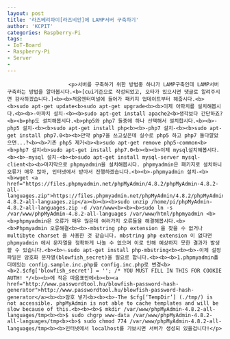 ```yaml
---
layout: post
title: '라즈베리파이[라즈비안]에 LAMP서버 구축하기'
author: 'KCPIT'
categories: Raspberry-Pi
tags:
- IoT-Board
- Raspberry-Pi
- Server
-
---
```



<script> location.href='https://cafe.naver.com/develoid/815693' ; </script>


















						<p>서버를 구축하기 위한 방법중 하나가 LAMP구축인데 LAMP서버 구축하는 방법을 알아봅시다.<b>[cui기준으로 작성되었고, 오타가 있으시면 댓글로 알려주시면 감사하겠습니다.]<b><b>처음엔터미널에 들어가 패키지 업데이트부터 해줍시다.<b><b>sudo apt-get update<b>sudo apt-get upgrade<b><b>이제 아파치를 설치해봅시다.<b><b>-아파치 설치-<b><b>sudo apt-get install apache2<b>생각보다 간단하죠?<b><b>php도 설치해봅시다.<b>php5와 php7 둘중에 하나 선택해서 설치합시다.<b><b>-php5 설치-<b><b>sudo apt-get install php<b><b>-php7 설치-<b><b>sudo apt-get install php7.0<b><b>만약 php7을 쓰고싶은데 실수로 php5 하고 php7 둘다깔았으면...?<b><b>기존 php5 제거<b><b>sudo apt-get remove php5-common<b><b>php7 설치<b>sudo apt-get install php7.0<b><b><b>이제 mysql설치해봅시다.<b><b>-mysql 설치-<b><b>sudo apt-get install mysql-server mysql-client<b><b>마지막으로 phpmyadmin을 설치해봅시다. phpmyadmin은 패키지로 설치하니 오류가 매우 많아, 인터넷에서 받아서 진행하겠습니다.<b><b>-phpmyadmin 설치-<b><b>wget <a href="https://files.phpmyadmin.net/phpMyAdmin/4.8.2/phpMyAdmin-4.8.2-all-languages.zip">https://files.phpmyadmin.net/phpMyAdmin/4.8.2/phpMyAdmin-4.8.2-all-languages.zip</a><b><b><b>sudo unzip /home/pi/phpMyAdmin-4.8.2-all-languages.zip -d /var/www<b><b><b>sudo ln -s /var/www/phpMyAdmin-4.8.2-all-languages /var/www/html/phpmyadmin <b><b>phpmyadmin은 오류가 매우 많은데 여러가지 오류들을 해결해봅시다.<b><b>Phpmyadmin 오류해결<b><b>-mbstring php extension 을 찾을 수 없거나 multibyte charset 을 사용한 것 같습니다. mbstring php extension 이 없다면 phpmyadmin 에서 문자열을 정확하게 나눌 수 없으며 이로 인해 예상하지 못한 결과가 발생 할 수 있습니다.<b><b>ㄴsudo apt-get install php-mbstring<b><b><b>-이제 설정 파일은 암호화 문자열(blowfish_secret)을 필요로 합니다.<b><b><b>1.phpmyadmin폴더에있는 config.sample.inc.php를 config.inc.php로 변경<b><b>2.$cfg['blowfish_secret'] = ''; /* YOU MUST FILL IN THIS FOR COOKIE AUTH! */<b><b>에 작은 따옴표안에<b><b><a href="http://www.passwordtool.hu/blowfish-password-hash-generator">http://www.passwordtool.hu/blowfish-password-hash-generator</a><b><b>암호 넣기<b><b><b>-The $cfg[‘TempDir’] (./tmp/) is not accessible. phpMyAdmin is not able to cache templates and will be slow because of this.<b><b><b>$ mkdir /var/www/phpMyAdmin-4.8.2-all-languages/tmp<b><b>$ sudo chgrp www-data /var/www/phpMyAdmin-4.8.2-all-languages/tmp<b><b>$ sudo chmod 774 /var/www/phpMyAdmin-4.8.2-all-languages/tmp<b><b>인터넷에서 localhost를 가보시면 서버가 생성되 있을겁니다!</p>
